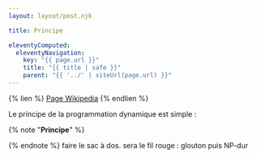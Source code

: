 ```yaml
---
layout: layout/post.njk

title: Principe

eleventyComputed:
  eleventyNavigation:
    key: "{{ page.url }}"
    title: "{{ title | safe }}"
    parent: "{{ '../' | siteUrl(page.url) }}"
---
```



{% lien %}
[Page Wikipedia](https://fr.wikipedia.org/wiki/Programmation_dynamique)
{% endlien %}

Le principe de la programmation dynamique est simple :

{% note "**Principe**" %}

{% endnote  %}
faire le sac à dos. sera le fil rouge : glouton puis NP-dur

